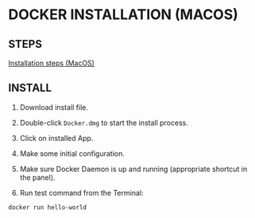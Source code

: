# DOCKER INSTALLATION (MACOS)

## STEPS

[Installation steps (MacOS)](https://docs.docker.com/docker-for-mac/install/)


## INSTALL

1. Download install file.

2. Double-click `Docker.dmg` to start the install process.

3. Click on installed App.

4. Make some initial configuration.

5. Make sure Docker Daemon is up and running (appropriate shortcut in the panel).

6. Run test command from the Terminal:
```
docker run hello-world
```
























